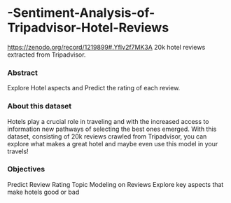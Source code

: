# -Sentiment-Analysis-of-Tripadvisor-Hotel-Reviews

https://zenodo.org/record/1219899#.YfIv2f7MK3A
20k hotel reviews extracted from Tripadvisor.

### Abstract
Explore Hotel aspects and Predict the rating of each review.

### About this dataset
Hotels play a crucial role in traveling and with the increased access to information new pathways of selecting the best ones emerged.
With this dataset, consisting of 20k reviews crawled from Tripadvisor, you can explore what makes a great hotel and maybe even use this model in your travels!

### Objectives
Predict Review Rating
Topic Modeling on Reviews
Explore key aspects that make hotels good or bad
